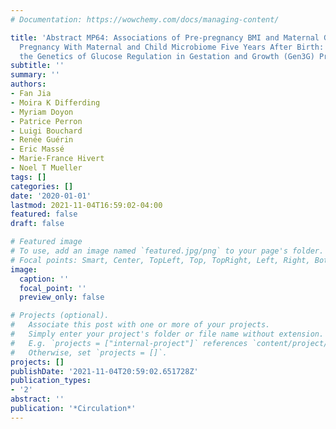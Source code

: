 ```yaml
---
# Documentation: https://wowchemy.com/docs/managing-content/

title: 'Abstract MP64: Associations of Pre-pregnancy BMI and Maternal Glycemia in
  Pregnancy With Maternal and Child Microbiome Five Years After Birth: Results From
  the Genetics of Glucose Regulation in Gestation and Growth (Gen3G) Prospective Cohort'
subtitle: ''
summary: ''
authors:
- Fan Jia
- Moira K Differding
- Myriam Doyon
- Patrice Perron
- Luigi Bouchard
- Renée Guérin
- Eric Massé
- Marie-France Hivert
- Noel T Mueller
tags: []
categories: []
date: '2020-01-01'
lastmod: 2021-11-04T16:59:02-04:00
featured: false
draft: false

# Featured image
# To use, add an image named `featured.jpg/png` to your page's folder.
# Focal points: Smart, Center, TopLeft, Top, TopRight, Left, Right, BottomLeft, Bottom, BottomRight.
image:
  caption: ''
  focal_point: ''
  preview_only: false

# Projects (optional).
#   Associate this post with one or more of your projects.
#   Simply enter your project's folder or file name without extension.
#   E.g. `projects = ["internal-project"]` references `content/project/deep-learning/index.md`.
#   Otherwise, set `projects = []`.
projects: []
publishDate: '2021-11-04T20:59:02.651728Z'
publication_types:
- '2'
abstract: ''
publication: '*Circulation*'
---
```


